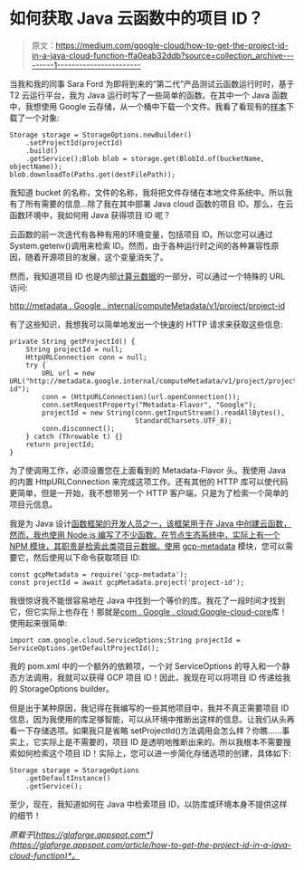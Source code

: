 # 如何获取 Java 云函数中的项目 ID？

> 原文：<https://medium.com/google-cloud/how-to-get-the-project-id-in-a-java-cloud-function-ffa0eab32ddb?source=collection_archive---------1----------------------->

当我和我的同事 Sara Ford 为即将到来的“第二代”产品测试云函数运行时时，基于 T2 云运行平台，我为 Java 运行时写了一些简单的函数。在其中一个 Java 函数中，我想使用 Google 云存储，从一个桶中下载一个文件。我看了看现有的[样本](https://github.com/googleapis/google-cloud-java/blob/main/google-cloud-examples/src/main/java/com/google/cloud/examples/storage/objects/DownloadObject.java)下载了一个对象:

```
Storage storage = StorageOptions.newBuilder()
    .setProjectId(projectId)
    .build()
    .getService();Blob blob = storage.get(BlobId.of(bucketName, objectName));
blob.downloadTo(Paths.get(destFilePath));
```

我知道 bucket 的名称，文件的名称，我将把文件存储在本地文件系统中。所以我有了所有需要的信息…除了我在其中部署 Java cloud 函数的项目 ID。那么，在云函数环境中，我如何用 Java 获得项目 ID 呢？

云函数的前一次迭代有各种有用的环境变量，包括项目 ID。所以您可以通过 System.getenv()调用来检索 ID。然而，由于各种运行时之间的各种兼容性原因，随着开源项目的发展，这个变量消失了。

然而，我知道项目 ID 也是内部[计算元数据](https://cloud.google.com/appengine/docs/standard/java/accessing-instance-metadata)的一部分，可以通过一个特殊的 URL 访问:

[http://metadata . Google . internal/computeMetadata/v1/project/project-id](http://metadata.google.internal/computeMetadata/v1/project/project-id)

有了这些知识，我想我可以简单地发出一个快速的 HTTP 请求来获取这些信息:

```
private String getProjectId() { 
    String projectId = null; 
    HttpURLConnection conn = null; 
    try {
        URL url = new URL("http://metadata.google.internal/computeMetadata/v1/project/project-id"); 
        conn = (HttpURLConnection)(url.openConnection());
        conn.setRequestProperty("Metadata-Flavor", "Google"); 
        projectId = new String(conn.getInputStream().readAllBytes(), 
                               StandardCharsets.UTF_8); 
        conn.disconnect(); 
    } catch (Throwable t) {} 
    return projectId;
}
```

为了使调用工作，必须设置您在上面看到的 Metadata-Flavor 头。我使用 Java 的内置 HttpURLConnection 来完成这项工作。还有其他的 HTTP 库可以使代码更简单，但是一开始，我不想带另一个 HTTP 客户端，只是为了检索一个简单的项目元信息。

我是为 Java 设计[函数框架的开发人员之一，该框架用于在 Java 中创建云函数，然而，我也使用 Node.js 编写了不少函数。在节点生态系统中，实际上有一个 NPM 模块，其职责是检索此类项目元数据。使用](https://github.com/GoogleCloudPlatform/functions-framework-java) [gcp-metadata](https://www.npmjs.com/package/gcp-metadata) 模块，您可以需要它，然后使用以下命令获取项目 ID:

```
const gcpMetadata = require('gcp-metadata');
const projectId = await gcpMetadata.project('project-id');
```

我很惊讶我不能很容易地在 Java 中找到一个等价的库。我花了一段时间才找到它，但它实际上也存在！那就是[com . Google . cloud:Google-cloud-core](https://googleapis.dev/java/google-cloud-core/latest/index.html)库！使用起来很简单:

```
import com.google.cloud.ServiceOptions;String projectId = ServiceOptions.getDefaultProjectId();
```

我的 pom.xml 中的一个额外的依赖项，一个对 ServiceOptions 的导入和一个静态方法调用，我就可以获得 GCP 项目 ID！因此，我现在可以将项目 ID 传递给我的 StorageOptions builder。

但是出于某种原因，我记得在我编写的一些其他项目中，我并不真正需要项目 ID 信息，因为我使用的库足够智能，可以从环境中推断出这样的信息。让我们从头再看一下存储选项。如果我只是省略 setProjectId()方法调用会怎么样？你瞧……事实上，它实际上是不需要的，项目 ID 是透明地推断出来的。所以我根本不需要搜索如何检索这个项目 ID！实际上，您可以进一步简化存储选项的创建，具体如下:

```
Storage storage = StorageOptions
    .getDefaultInstance()
    .getService();
```

至少，现在，我知道如何在 Java 中检索项目 ID，以防库或环境本身不提供这样的细节！

*原载于*[*https://glaforge.appspot.com*](https://glaforge.appspot.com/article/how-to-get-the-project-id-in-a-java-cloud-function)*。*